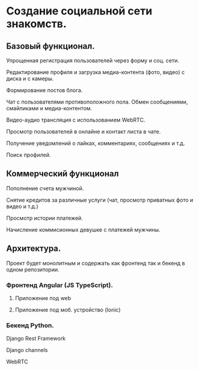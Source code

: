 # Создание социальной сети знакомств.

## Базовый функционал.

Упрощенная регистрация пользователей через форму и соц. сети.

Редактирование профиля и загрузка медиа-контента (фото, видео) с диска и с камеры.

Формирование постов блога.

Чат с пользователями противоположного пола. Обмен сообщениями, смайликами и медиа-контентом.

Видео-аудио трансляция с использованием WebRTC.

Просмотр пользователей в онлайне и контакт листа в чате.

Получение уведомлений о лайках, комментариях, сообщениях и т.д.

Поиск профилей.

## Коммерческий функционал

Пополнение счета мужчиной.

Снятие кредитов за различные услуги (чат, просмотр приватных фото и видео и т.д.)

Просмотр истории платежей.

Начисление коммисионных девушке с платежей мужчины.


## Архитектура.

Проект будет монолитным и содержать как фронтенд так и бекенд в одном репозитории.

### Фронтенд Angular (JS TypeScript).

1. Приложение под web

2. Приложение под моб. устройство (Ionic)


### Бекенд Python.

Django Rest Framework

Django channels

WebRTC


















